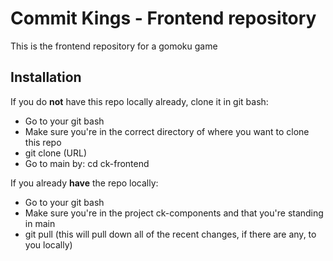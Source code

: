 # Commit Kings - Frontend repository
This is the frontend repository for a gomoku game
<br>
## Installation
If you do **not** have this repo locally already, clone it in git bash:
- Go to your git bash
- Make sure you're in the correct directory of where you want to clone this repo
- git clone (URL)
- Go to main by: cd ck-frontend

If you already **have** the repo locally:
- Go to your git bash
- Make sure you're in the project ck-components and that you're standing in main
- git pull (this will pull down all of the recent changes, if there are any, to you locally)
